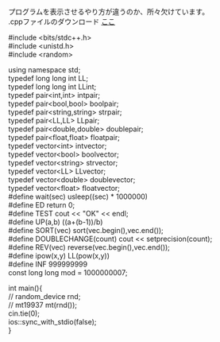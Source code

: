 プログラムを表示させるやり方が違うのか、所々欠けています。  
.cppファイルのダウンロード <a href="file/AtCoder.cpp" download>ここ</a>  


#include <bits/stdc++.h>  
#include <unistd.h>  
#include \<random>  
     
using namespace std;  
typedef long long int LL;  
typedef long long int LLint;  
typedef pair<int,int> intpair;  
typedef pair<bool,bool> boolpair;  
typedef pair<string,string> strpair;  
typedef pair<LL,LL> LLpair;  
typedef pair<double,double> doublepair;  
typedef pair<float,float> floatpair;  
typedef vector\<int> intvector;  
typedef vector\<bool> boolvector;  
typedef vector\<string> strvector;  
typedef vector\<LL> LLvector;  
typedef vector\<double> doublevector;  
typedef vector\<float> floatvector;  
#define wait(sec) usleep((sec) * 1000000)  
#define ED return 0;  
#define TEST cout << "OK" << endl;  
#define UP(a,b) ((a+(b-1))/b)  
#define SORT(vec) sort(vec.begin(),vec.end());  
#define DOUBLECHANGE(count) cout << setprecision(count);  
#define REV(vec) reverse(vec.begin(),vec.end());  
#define ipow(x,y) LL(pow(x,y))  
#define INF 999999999  
const long long mod = 1000000007;  
     
int main(){  
//    random_device rnd;  
//    mt19937 mt(rnd());  
      cin.tie(0);  
      ios::sync_with_stdio(false);  
}  
